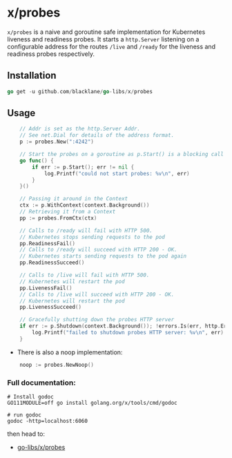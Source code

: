# x/probes

`x/probes` is a naive and goroutine safe implementation for Kubernetes liveness and readiness probes.
It starts a `http.Server` listening on a configurable address for the routes `/live` and `/ready`
for the liveness and readiness probes respectively.

## Installation

```go
go get -u github.com/blacklane/go-libs/x/probes
```

## Usage

```go
	// Addr is set as the http.Server Addr.
	// See net.Dial for details of the address format.
	p := probes.New(":4242")

	// Start the probes on a goroutine as p.Start() is a blocking call
	go func() {
		if err := p.Start(); err != nil {
			log.Printf("could not start probes: %v\n", err)
		}
	}()

	// Passing it around in the Context
	ctx := p.WithContext(context.Background())
	// Retrieving it from a Context
	pp := probes.FromCtx(ctx)

	// Calls to /ready will fail with HTTP 500.
	// Kubernetes stops sending requests to the pod
	pp.ReadinessFail()
	// Calls to /ready will succeed with HTTP 200 - OK.
	// Kubernetes starts sending requests to the pod again
	pp.ReadinessSucceed()

	// Calls to /live will fail with HTTP 500.
	// Kubernetes will restart the pod
	pp.LivenessFail()
	// Calls to /live will succeed with HTTP 200 - OK.
	// Kubernetes will restart the pod
	pp.LivenessSucceed()

	// Gracefully shutting down the probes HTTP server
	if err := p.Shutdown(context.Background()); !errors.Is(err, http.ErrServerClosed) {
		log.Printf("failed to shutdown probes HTTP server: %v\n", err)
	}
```

- There is also a noop implementation:

```go
	noop := probes.NewNoop()
```

### Full documentation:

```shell script
# Install godoc
GO111MODULE=off go install golang.org/x/tools/cmd/godoc

# run godoc
godoc -http=localhost:6060
``` 

then head to:
 - [go-libs/x/probes](http://localhost:6060/pkg/github.com/blacklane/go-libs/tracking/)
